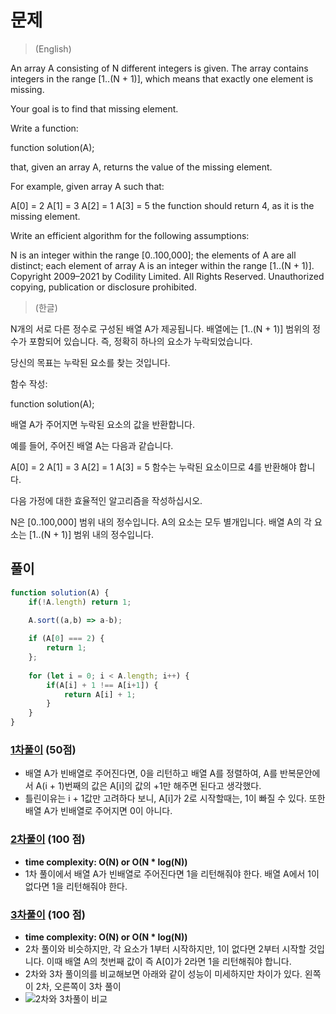 # 문제
> (English)

An array A consisting of N different integers is given. The array contains integers in the range [1..(N + 1)], which means that exactly one element is missing.

Your goal is to find that missing element.

Write a function:

function solution(A);

that, given an array A, returns the value of the missing element.

For example, given array A such that:

  A[0] = 2
  A[1] = 3
  A[2] = 1
  A[3] = 5
the function should return 4, as it is the missing element.

Write an efficient algorithm for the following assumptions:

N is an integer within the range [0..100,000];
the elements of A are all distinct;
each element of array A is an integer within the range [1..(N + 1)].
Copyright 2009–2021 by Codility Limited. All Rights Reserved. Unauthorized copying, publication or disclosure prohibited.

> (한글)

N개의 서로 다른 정수로 구성된 배열 A가 제공됩니다. 배열에는 [1..(N + 1)] 범위의 정수가 포함되어 있습니다. 즉, 정확히 하나의 요소가 누락되었습니다.

당신의 목표는 누락된 요소를 찾는 것입니다.

함수 작성:

function solution(A);

배열 A가 주어지면 누락된 요소의 값을 반환합니다.

예를 들어, 주어진 배열 A는 다음과 같습니다.

  A[0] = 2
  A[1] = 3
  A[2] = 1
  A[3] = 5
함수는 누락된 요소이므로 4를 반환해야 합니다.

다음 가정에 대한 효율적인 알고리즘을 작성하십시오.

N은 [0..100,000] 범위 내의 정수입니다.
A의 요소는 모두 별개입니다.
배열 A의 각 요소는 [1..(N + 1)] 범위 내의 정수입니다.


## 풀이

```javascript
function solution(A) {
    if(!A.length) return 1;

    A.sort((a,b) => a-b);
    
    if (A[0] === 2) {
        return 1;
    };
    
    for (let i = 0; i < A.length; i++) {
        if(A[i] + 1 !== A[i+1]) {
            return A[i] + 1;
        }
    }
}
```

### [1차풀이](https://app.codility.com/demo/results/trainingJXWV8X-X29/) (50점)
- 배열 A가 빈배열로 주어진다면, 0을 리턴하고 배열 A를 정렬하여, A를 반복문안에서 A(i + 1)번째의 값은 A[i]의 값의 +1만 해주면 된다고 생각했다.
- 틀린이유는 i + 1값만 고려하다 보니, A[i]가 2로 시작할때는, 1이 빠질 수 있다. 또한 배열 A가 빈배열로 주어지면 0이 아니다.

### [2차풀이](https://app.codility.com/demo/results/training44JB8N-4FZ/) (100 점)
- **time complexity: O(N) or O(N * log(N))** 
- 1차 풀이에서 배열 A가 빈배열로 주어진다면 1을 리턴해줘야 한다. 배열 A에서 1이 없다면 1을 리턴해줘야 한다.

### [3차풀이](https://app.codility.com/demo/results/trainingYY9YSV-H8T/) (100 점)
- **time complexity: O(N) or O(N * log(N))** 
- 2차 풀이와 비슷하지만, 각 요소가 1부터 시작하지만, 1이 없다면 2부터 시작할 것입니다. 이때 배열 A의 첫번째 값이 즉 A[0]가 2라면 1을 리턴해줘야 합니다.
- 2차와 3차 풀이의를 비교해보면 아래와 같이 성능이 미세하지만 차이가 있다. 왼쪽이 2차, 오른쪽이 3차 풀이
- ![2차와 3차풀이 비교](https://user-images.githubusercontent.com/51155505/146187638-f6b3a690-8e68-4d67-8df9-f752a377453d.png)